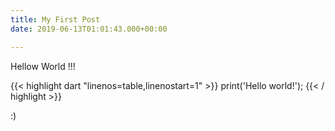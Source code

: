 ```yaml
---
title: My First Post
date: 2019-06-13T01:01:43.000+00:00

---
```

Hellow World !!!

{{< highlight dart "linenos=table,linenostart=1" >}}
print('Hello world!');
{{< / highlight >}}

:)